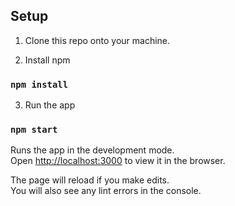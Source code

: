 ## Setup

1.  Clone this repo onto your machine.

2.  Install npm

### `npm install`

3.  Run the app

### `npm start`

Runs the app in the development mode.<br>
Open [http://localhost:3000](http://localhost:3000) to view it in the browser.

The page will reload if you make edits.<br>
You will also see any lint errors in the console.
